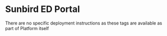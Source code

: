 # Sunbird ED Portal

There are no specific deployment instructions as these tags are available as part of Platform itself
